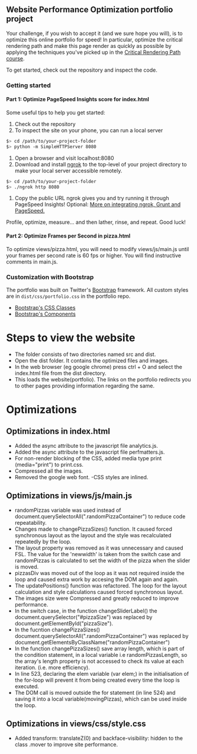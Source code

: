 ## Website Performance Optimization portfolio project

Your challenge, if you wish to accept it (and we sure hope you will), is to optimize this online portfolio for speed! In particular, optimize the critical rendering path and make this page render as quickly as possible by applying the techniques you've picked up in the [Critical Rendering Path course](https://www.udacity.com/course/ud884).

To get started, check out the repository and inspect the code.

### Getting started

#### Part 1: Optimize PageSpeed Insights score for index.html

Some useful tips to help you get started:

1. Check out the repository
1. To inspect the site on your phone, you can run a local server

  ```bash
  $> cd /path/to/your-project-folder
  $> python -m SimpleHTTPServer 8080
  ```

1. Open a browser and visit localhost:8080
1. Download and install [ngrok](https://ngrok.com/) to the top-level of your project directory to make your local server accessible remotely.

  ``` bash
  $> cd /path/to/your-project-folder
  $> ./ngrok http 8080
  ```

1. Copy the public URL ngrok gives you and try running it through PageSpeed Insights! Optional: [More on integrating ngrok, Grunt and PageSpeed.](http://www.jamescryer.com/2014/06/12/grunt-pagespeed-and-ngrok-locally-testing/)

Profile, optimize, measure... and then lather, rinse, and repeat. Good luck!

#### Part 2: Optimize Frames per Second in pizza.html

To optimize views/pizza.html, you will need to modify views/js/main.js until your frames per second rate is 60 fps or higher. You will find instructive comments in main.js.

### Customization with Bootstrap
The portfolio was built on Twitter's <a href="http://getbootstrap.com/">Bootstrap</a> framework. All custom styles are in `dist/css/portfolio.css` in the portfolio repo.

* <a href="http://getbootstrap.com/css/">Bootstrap's CSS Classes</a>
* <a href="http://getbootstrap.com/components/">Bootstrap's Components</a>



# Steps to view the website
- The folder consists of two directories named src and dist.
- Open the dist folder. It contains the optimized files and images.
- In the web browser (eg google chrome) press ctrl + O and select the index.html file from the dist directory.
- This loads the website(portfolio). The links on the portfolio redirects you to other pages providing information regarding the same.


# Optimizations

## Optimizations in index.html
- Added the async attribute to the javascript file analytics.js.
- Added the async attribute to the javascript file perfmatters.js.
- For non-render blocking of the CSS, added media type print (media="print") to print.css.
- Compressed all the images.
- Removed the google web font.
-CSS styles are inlined.

## Optimizations in views/js/main.js
- randomPizzas variable was used instead of document.querySelectorAll(".randomPizzaContainer") to reduce code repeatability.
- Changes made to changePizzaSizes() function. It caused forced synchronous layout as the layout and the style was recalculated repeatedly by the loop.
- The layout property was removed as it was unnecessary and caused FSL. The value for the 'newwidth' is taken from the switch case and randomPizzas is calculated to set the width of the pizza when the slider is moved.
- pizzasDiv was moved out of the loop as it was not required inside the loop and caused extra work by accesing the DOM again and again.
- The updatePositions() function was refactored. The loop for the layout calculation and style calculations caused forced synchronous layout.
- The images size were Compressed and greatly reduced to improve performance.
- In the switch case, in the function changeSliderLabel() the document.querySelector("#pizzaSize") was replaced by document.getElementById("pizzaSize").
- In the fucntion changePizzaSizes() document.querySelectorAll(".randomPizzaContainer") was replaced by document.getElementsByClassName("randomPizzaContainer")
- In the function changePizzaSizes() save array length, which is part of the condition statement, in a local variable i.e randomPizzasLength, so the array's length property is not accessed to check its value at each iteration. (i.e. more efficiency).
- In line 523, declaring the elem variable (var elem;) in the initialisation of the for-loop will prevent it from being created every time the loop is executed.
- The DOM call is moved outside the for statement (in line 524) and saving it into a local variable(movingPizzas), which can be used inside the loop.

## Optimizations in views/css/style.css
- Added transform: translateZ(0) and backface-visibility: hidden to the class .mover to improve site performance.
